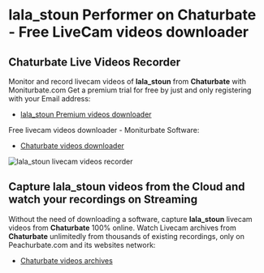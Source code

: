 # lala_stoun Performer on Chaturbate - Free LiveCam videos downloader

## Chaturbate Live Videos Recorder

Monitor and record livecam videos of **lala_stoun** from **Chaturbate** with Moniturbate.com
Get a premium trial for free by just and only registering with your Email address:
* [lala_stoun Premium videos downloader](https://moniturbate.com/request-demo-licence-key.html)

Free livecam videos downloader - Moniturbate Software:
* [Chaturbate videos downloader](https://moniturbate.com/moniturbate-download-software.html)

![lala_stoun livecam videos recorder](https://peachurnet.com/templates/moniturbate-software.png)


## Capture lala_stoun videos from the Cloud and watch your recordings on Streaming

Without the need of downloading a software, capture **lala_stoun** livecam videos from **Chaturbate** 100% online.
Watch Livecam archives from **Chaturbate** unlimitedly from thousands of existing recordings, only on Peachurbate.com and its websites network:
* [Chaturbate videos archives](https://peachurnet.com/)